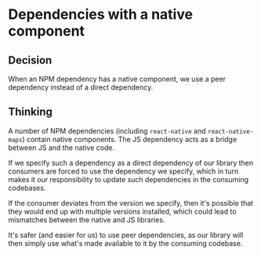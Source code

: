 # Dependencies with a native component

## Decision

When an NPM dependency has a native component, we use a peer dependency instead of a direct dependency.

## Thinking

A number of NPM dependencies (including `react-native` and `react-native-maps`) contain native components. The JS dependency acts as a bridge between JS and the native code.

If we specify such a dependency as a direct dependency of our library then consumers are forced to use the dependency we specify, which in turn makes it our responsibility to update such dependencies in the consuming codebases.

If the consumer deviates from the version we specify, then it's possible that they would end up with multiple versions installed, which could lead to mismatches between the native and JS libraries.

It's safer (and easier for us) to use peer dependencies, as our library will then simply use what's made available to it by the consuming codebase.
